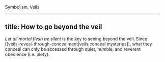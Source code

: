 Symbolism, Veils

---
title: How to go beyond the veil
---

*Let all mortal flesh be silent* is the key to seeing beyond the veil. Since [[veils-reveal-through-concealment|veils conceal mysteries]], what they conceal can only be accessed through quiet, humble, and reverent obedience (i.e. piety).
